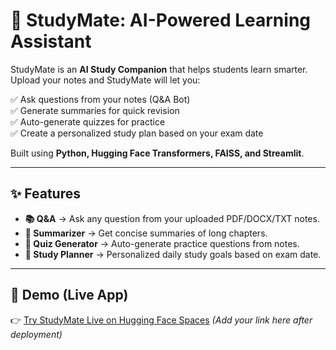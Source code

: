 # 📖 StudyMate: AI-Powered Learning Assistant  

StudyMate is an **AI Study Companion** that helps students learn smarter.  
Upload your notes and StudyMate will let you:  

✅ Ask questions from your notes (Q&A Bot)  
✅ Generate summaries for quick revision  
✅ Auto-generate quizzes for practice  
✅ Create a personalized study plan based on your exam date  

Built using **Python, Hugging Face Transformers, FAISS, and Streamlit**.  

---

## ✨ Features
- **📚 Q&A** → Ask any question from your uploaded PDF/DOCX/TXT notes.  
- **📝 Summarizer** → Get concise summaries of long chapters.  
- **🎯 Quiz Generator** → Auto-generate practice questions from notes.  
- **📅 Study Planner** → Personalized daily study goals based on exam date.  

---

## 🚀 Demo (Live App)
👉 [Try StudyMate Live on Hugging Face Spaces](https://huggingface.co/spaces/) *(Add your link here after deployment)*
